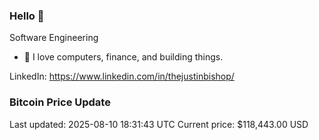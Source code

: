 ### Hello 🤙  

Software Engineering

- 🔭 I love computers, finance, and building things.
  
LinkedIn: https://www.linkedin.com/in/thejustinbishop/  



























































































































































































































































































































































































































































































































































































































































































































































































































































































































































### Bitcoin Price Update
Last updated: 2025-08-10 18:31:43 UTC
Current price: $118,443.00 USD
